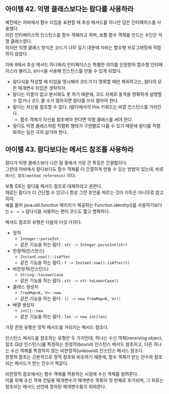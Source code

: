 ## 아이템 42. 익명 클래스보다는 람다를 사용하라

예전에는 자바에서 함수 타입을 표현할 때 추상 메서드를 하나만 담은 인터페이스를 사용했다.  
이런 인터페이스의 인스턴스를 함수 객체라고 하며, 보통 함수 객체를 만드는 수단은 익명 클래스였다.  
하지만 익명 클래스 방식은 코드가 너무 길기 대문에 자바는 함수형 프로그래밍에 적합하지 않았다.  

자바 8에서 추상 메서드 하나짜리 인터페이스는 특별한 의미를 인정받아 함수형 인터페이스라 불리고, `람다식`을 사용해 인스턴스를 만들 수 있게 되었다.  

- 람다식을 작성할 때 타입을 명시해야 코드가 더 명확할 때만 제외하고는, 람다의 모든 매개변수 타입은 생략하자.
- 람다는 이름이 없고 문서화도 못 하기 때문에, 코드 자체로 동작을 명확하게 설명할 수 없거나 코드 줄 수가 많아지면 람다를 쓰지 말아야 한다.
- 람다는 자신을 참조할 수 없다. (람다에서의 this 키워드는 바깥 인스턴스를 가리킨다.
    - 함수 객체가 자신을 참조해야 한다면 익명 클래스를 써야 한다.
- 람다도 익명 클래스처럼 직렬화 형태가 구현별로 다를 수 있기 때문에 람다를 직렬화하는 일은 극히 삼가야 한다.

## 아이템 43. 람다보다는 메서드 참조를 사용하라

람다가 익명 클래스보다 나은 점 중에서 가장 큰 특징은 간결함이다.  
그런데 자바에서 람다보다도 함수 객체를 더 간결하게 만들 수 있는 방법이 있는데, 바로 `메서드 참조(method reference)` 이다.  

보통 IDE는 람다를 메서드 참조로 대체하라고 권한다.  
때로는 람다가 더 간단할 수 있으니 항상 그런 조언을 따르는 것이 이득은 아니므로 참고하자.  
예를 들어 java.util.function 패키지가 제공하는 Function.identity()를 사용하기보다는 `x -> x` 람다식을 사용하는 편이 코드도 짧고 명확하다.  

메서드 참조의 유형은 다음의 다섯 가지다.

- 정적
    - `Integer::parseInt`
    - 같은 기능을 하는 람다 : `str -> Integer.parseInt(str)`
- 한정적(인스턴스)
    - `Instant.now()::isAfter`
    - 같은 기능을 하는 람다 : `t -> Instant.now().isAfter(t)`
- 비한정적(인스턴스)
    - `String::toLowerCase`
    - 같은 기능을 하는 람다 : `str -> str.toLowerCase()`
- 클래스 생성자
    - `TreeMap<K, V>::new`
    - 같은 기능을 하는 람다 : `() -> new TreeMap<K, V>()`
- 배열 생성자
    - `int[]::new`
    - 같은 기능을 하는 람다 : `len -> new int[len]`

가장 흔한 유형은 정적 메서드를 가리키는 메서드 참조다.  

인스턴스 메서드를 참조하는 유형은 두 가지인데, 하나는 수신 객체(receiving object, 참조 대상 인스턴스)를 특정하는 한정적(bound) 인스턴스 메서드 참조이고, 다른 하나는 수신 객체를 특정하지 않는 비한정적(unbound) 인스턴스 메서드 참조다.  
한정적 참조는 근본적으로 정적 참조와 비슷하기 때문에, 함수 객체가 받는 인수와 참조되는 메서드가 받는 인수가 똑같다.  

비한정적 참조에서는 함수 객체를 적용하는 시점에 수신 객체를 알려준다.  
이를 위해 수신 객체 전달용 매개변수가 매개변수 목록의 첫 번째로 추가되며, 그 뒤로는 참조되는 메서드 선언에 정의된 매개변수들이 뒤따른다.
